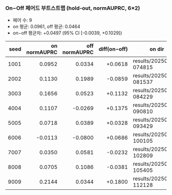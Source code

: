 ### On−Off 페어드 부트스트랩 (hold‑out, normAUPRC, 6×2)

- 페어 수: 9
- on 평균: 0.0961, off 평균: 0.0464
- on−off 평균차: +0.0497 (95% CI [-0.0039, +0.1029])

| seed | on normAUPRC | off normAUPRC | diff(on−off) | on dir | off dir |
|---:|---:|---:|---:|---|---|
| 1001 | 0.0952 | 0.0334 | +0.0618 | results/20250818-074815 | results/20250818-114738 |
| 2002 | 0.1130 | 0.1989 | -0.0859 | results/20250818-081537 | results/20250818-121416 |
| 3003 | 0.1656 | 0.0523 | +0.1132 | results/20250818-084229 | results/20250818-123954 |
| 4004 | 0.1107 | -0.0269 | +0.1375 | results/20250818-090810 | results/20250818-130543 |
| 5005 | 0.0718 | 0.0389 | +0.0328 | results/20250818-093429 | results/20250818-133129 |
| 6006 | -0.0113 | -0.0800 | +0.0686 | results/20250818-100105 | results/20250818-135906 |
| 7007 | 0.0350 | 0.0581 | -0.0232 | results/20250818-102809 | results/20250818-142509 |
| 8008 | 0.0705 | 0.1086 | -0.0381 | results/20250818-105405 | results/20250818-145114 |
| 9009 | 0.2144 | 0.0344 | +0.1800 | results/20250818-112128 | results/20250818-151711 |
